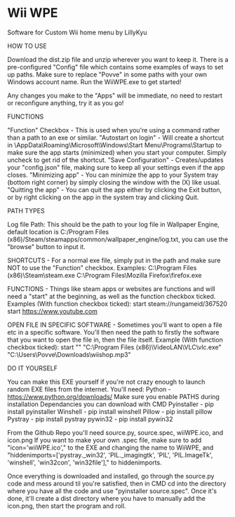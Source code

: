 # Wii WPE
Software for Custom Wii home menu by LillyKyu

HOW TO USE

Download the dist.zip file and unzip wherever you want to keep it.
There is a pre-configured "Config" file which contains some examples of ways to set up paths. Make sure to replace "Povve" in some paths with your own Windows account name.
Run the WiiWPE.exe to get started!

Any changes you make to the "Apps" will be immediate, no need to restart or reconfigure anything, try it as you go!

FUNCTIONS

"Function" Checkbox - This is used when you're using a command rather than a path to an exe or similar.
"Autostart on login" - Will create a shortcut in \AppData\Roaming\Microsoft\Windows\Start Menu\Programs\Startup to make sure the app starts (minimized) when you start your computer. Simply uncheck to get rid of the shortcut.
"Save Configuration" - Creates/updates your "config.json" file, making sure to keep all your settings even if the app closes.
"Minimizing app" - You can minimize the app to your System tray (bottom right corner) by simply closing the window with the (X) like usual.
"Quitting the app" - You can quit the app either by clicking the Exit button, or by right clicking on the app in the system tray and clicking Quit.

PATH TYPES

Log file Path: This should be the path to your log file in Wallpaper Engine, default location is C:/Program Files (x86)/Steam/steamapps/common/wallpaper_engine/log.txt, you can use the "browse" button to input it.

SHORTCUTS - For a normal exe file, simply put in the path and make sure NOT to use the "Function" checkbox.
    Examples:
    C:\Program Files (x86)\Steam\steam.exe
    C:\Program Files\Mozilla Firefox\firefox.exe

FUNCTIONS - Things like steam apps or websites are functions and will need a "start" at the beginning, as well as the function checkbox ticked.
    Examples (With function checkbox ticked):
    start steam://rungameid/367520 
    start https://www.youtube.com

OPEN FILE IN SPECIFIC SOFTWARE - Sometimes you'll want to open a file etc in a specific software. You'll then need the path to firstly the software that you want to open the file in, then the file itself.
    Example (With function checkbox ticked):
    start "" "C:\Program Files (x86)\VideoLAN\VLC\vlc.exe" "C:\Users\Povve\Downloads\wiishop.mp3"





DO IT YOURSELF

You can make this EXE yourself if you're not crazy enough to launch random EXE files from the internet.
You'll need:
Python - https://www.python.org/downloads/ Make sure you enable PATHS during installation
Dependancies you can download with CMD
Pyinstaller - pip install pyinstaller
Winshell - pip install winshell
Pillow - pip install pillow
Pystray - pip install pystray
pywin32 - pip install pywin32

From the Github Repo you'll need source.py, source.spec, wiiWPE.ico, and icon.png
If you want to make your own .spec file, make sure to add "icon='wiiWPE.ico'," to the EXE and changing the name to WiiWPE, and "hiddenimports=['pystray._win32', 'PIL._imagingtk', 'PIL', 'PIL.ImageTk', 'winshell', 'win32con', 'win32file']," to hiddenimports.

Once everything is downloaded and installed, go through the source.py code and mess around til you're satisfied, then in CMD cd into the directory where you have all the code and use "pyinstaller source.spec". Once it's done, it'll create a dist directory where you have to manually add the icon.png, then start the program and roll.

